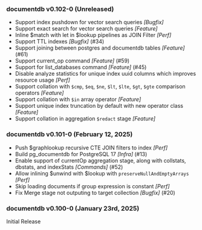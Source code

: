 ### documentdb v0.102-0 (Unreleased) ###
* Support index pushdown for vector search queries *[Bugfix]*
* Support exact search for vector search queries *[Feature]*
* Inline $match with let in $lookup pipelines as JOIN Filter *[Perf]*
* Support TTL indexes *[Bugfix]* (#34)
* Support joining between postgres and documentdb tables *[Feature]* (#61)
* Support current_op command *[Feature]* (#59)
* Support for list_databases command *[Feature]* (#45)
* Disable analyze statistics for unique index uuid columns which improves resource usage *[Perf]*
* Support collation with `$cmp`, `$eq`, `$ne`, `$lt`, `$lte`, `$gt`, `$gte` comparison operators *[Feature]*
* Support collation with `$in` array operator *[Feature]*
* Support unique index truncation by default with new operator class *[Feature]*
* Support collation in aggregation `$redact` stage *[Feature]*

### documentdb v0.101-0 (February 12, 2025) ###
* Push $graphlookup recursive CTE JOIN filters to index *[Perf]*
* Build pg_documentdb for PostgreSQL 17 *[Infra]* (#13)
* Enable support of currentOp aggregation stage, along with collstats, dbstats, and indexStats *[Commands]* (#52)
* Allow inlining $unwind with $lookup with `preserveNullAndEmptyArrays` *[Perf]*
* Skip loading documents if group expression is constant *[Perf]* 
* Fix Merge stage not outputing to target collection *[Bugfix]* (#20)

### documentdb v0.100-0 (January 23rd, 2025) ###
Initial Release 
